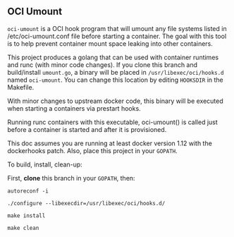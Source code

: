## OCI Umount

`oci-umount` is a OCI hook program that will umount any file systems listed in /etc/oci-umount.conf
file before starting a container.  The goal with this tool is to help prevent container mount
space leaking into other containers.


This project produces a golang that can be used with container runtimes and runc (with minor code changes).
If you clone this branch and build/install `umount.go`, a binary will be placed in
`/usr/libexec/oci/hooks.d` named `oci-umount`. You can change this location by
editing `HOOKSDIR` in the Makefile.


With minor changes to upstream docker code, this binary will be executed when starting a
containers via prestart hooks.  

Running runc containers with this executable, oci-umount() is called
just before a container is started and after it is provisioned.

This doc assumes you are running at least docker version 1.12 with the dockerhooks patch.
Also, place this project in your `GOPATH`.


To build, install, clean-up:

First, **clone** this branch in your `GOPATH`, then:

``autoreconf -i``

``./configure --libexecdir=/usr/libexec/oci/hooks.d/``

`make install`

`make clean`
